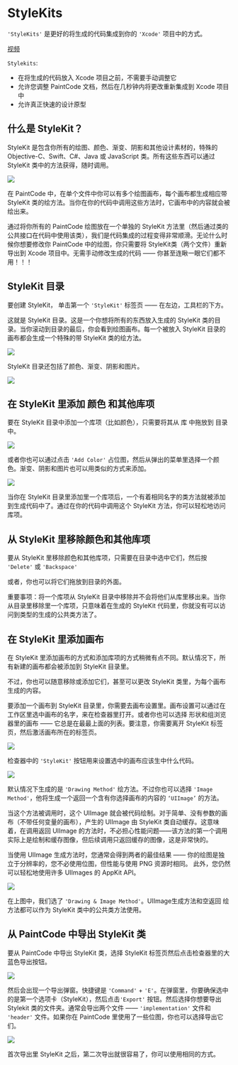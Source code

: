 # StyleKits

`'StyleKits'` 是更好的将生成的代码集成到你的 `'Xcode'` 项目中的方式。

[视频](https://youtu.be/QLoJrgVg8Ok)

`Stylekits`:

- 在将生成的代码放入 Xcode 项目之前，不需要手动调整它
- 允许您调整 PaintCode 文档，然后在几秒钟内将更改重新集成到 Xcode 项目中
- 允许真正快速的设计原型

## 什么是 StyleKit？

StyleKit 是包含你所有的绘图、颜色、渐变、阴影和其他设计素材的，特殊的 Objective-C、Swift、C#、Java 或 JavaScript 类。所有这些东西可以通过 StyleKit 类中的方法获得，随时调用。

![](images/stylekit_code.png)

在 PaintCode 中，在单个文件中你可以有多个绘图画布，每个画布都生成相应带 StyleKit 类的绘方法。当你在你的代码中调用这些方法时，它画布中的内容就会被绘出来。

通过将你所有的 PaintCode 绘图放在一个单独的 StyleKit 方法里（然后通过类的公共接口在代码中使用该类），我们是代码集成的过程变得非常顺滑。无论什么时候你想要修改你 PaintCode 中的绘图，你只需要将 StyleKit类（两个文件）重新导出到 Xcode 项目中。无需手动修改生成的代码 —— 你甚至连瞅一眼它们都不用！！！

## StyleKit 目录

要创建 StyleKit， 单击第一个 `'StyleKit'` 标签页 —— 在左边，工具栏的下方。

这就是 StyleKit 目录。这是一个你想将所有的东西放入生成的 StyleKit 类的目录。当你滚动到目录的最后，你会看到绘图画布。每一个被放入 StyleKit 目录的画布都会生成一个特殊的带 StyleKit 类的绘方法。

![](images/stylekit1.png)

StyleKit 目录还包括了颜色、渐变、阴影和图片。

![](images/stylekit2.png)

## 在 StyleKit 里添加 颜色 和其他库项

要在 StyleKit 目录中添加一个库项（比如颜色），只需要将其从 库 中拖放到 目录中。

![](images/stylekit_adding.png)

或者你也可以通过点击 `'Add Color'` 占位图，然后从弹出的菜单里选择一个颜色。渐变、阴影和图片也可以用类似的方式来添加。

![](images/stylekit_adding2.png)

当你在 StyleKit 目录里添加里一个库项后，一个有着相同名字的类方法就被添加到生成代码中了。通过在你的代码中调用这个 StyleKit 方法，你可以轻松地访问库项。

## 从 StyleKit 里移除颜色和其他库项

要从 StyleKit 里移除颜色和其他库项，只需要在目录中选中它们，然后按 `'Delete'` 或 `'Backspace'`

或者，你也可以将它们拖放到目录的外面。

重要事项：将一个库项从 StyleKit 目录中移除并不会将他们从库里移出来。当你从目录里移除里一个库项，只意味着在生成的 StyleKit 代码里，你就没有可以访问到类型的生成的公共类方法了。

## 在 StyleKit 里添加画布

在 StyleKit 里添加画布的方式和添加库项的方式稍微有点不同。默认情况下，所有新建的画布都会被添加到 StyleKit 目录里。

不过，你也可以随意移除或添加它们，甚至可以更改 StyleKit 类里，为每个画布生成的内容。

要添加一个画布到 StyleKit 目录里，你需要去画布设置里。画布设置可以通过在工作区里选中画布的名字，来在检查器里打开。或者你也可以选择 形状和组浏览器里的画布 —— 它总是在最最上面的列表。要注意，你需要离开 StyleKit 标签页，然后激活画布所在的标签页。

![](images/stylekit_canvas_settings.png)

检查器中的 `'StyleKit'` 按钮用来设置选中的画布应该生中什么代码。

![](images/canvas_stylekit_options.png)

默认情况下生成的是 `'Drawing Method'` 绘方法。不过你也可以选择 `'Image Method'`，他将生成一个返回一个含有你选择画布的内容的 `‘UIImage’` 的方法。

当这个方法被调用时，这个 UIImage 就会被代码绘制。对于简单、没有参数的画布（不带任何变量的画布），产生的 UIImage 由 StyleKit 类自动缓存。这意味着，在调用返回 UIImage 的方法时，不必担心性能问题——该方法的第一个调用实际上是绘制和缓存图像，但后续调用只返回缓存的图像，这是非常快的。

当使用 UIImage 生成方法时，您通常会得到两者的最佳结果 —— 你的绘图是独立于分辨率的，您不必使用位图，但性能与使用 PNG 资源时相同。 此外，您仍然可以轻松地使用许多 UIImages 的 AppKit API。

![](images/stylekit_canvas_settings_image.png)

在上图中，我们选了 `'Drawing & Image Method'`。UIImage生成方法和空返回 绘方法都可以作为 StyleKit 类中的公共类方法使用。

## 从 PaintCode 中导出 StyleKit 类

要从 PaintCode 中导出 StyleKit 类，选择 StyleKit 标签页然后点击检查器里的大蓝色导出按钮。

![](images/stylekit_settings.png)

然后会出现一个导出弹窗。快捷键是 `'Command'` + `'E'`。在弹窗里，你要确保选中的是第一个选项卡（StyleKit），然后点击`'Export'` 按钮。然后选择你想要导出 Stylekit 类的文件夹。通常会导出两个文件 —— `'implementation'` 文件和 `'header'` 文件。如果你在 PaintCode 里使用了一些位图，你也可以选择导出它们。

![](images/stylekit_export.png)

首次导出里 StyleKit 之后，第二次导出就很容易了，你可以使用相同的方式。
